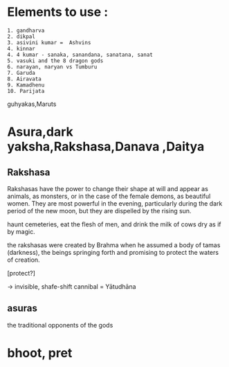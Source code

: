 # Elements to use :

    1. gandharva
    2. dikpal
    3. asivini kumar =  Ashvins
    4. kinnar
    4. 4 kumar - sanaka, sanandana, sanatana, sanat
    5. vasuki and the 8 dragon gods
    6. narayan, naryan vs Tumburu
    7. Garuda
    8. Airavata
    9. Kamadhenu
    10. Parijata

guhyakas,Maruts

# Asura,dark yaksha,Rakshasa,Danava ,Daitya

## Rakshasa

Rakshasas have the power to change their shape at will and appear as animals, as monsters, or in the case of the female demons, as beautiful women. They are most powerful in the evening, particularly during the dark period of the new moon, but they are dispelled by the rising sun.

haunt cemeteries, eat the flesh of men, and drink the milk of cows dry as if by magic.

the rakshasas were created by Brahma when he assumed a body of tamas (darkness), the beings springing forth and promising to protect the waters of creation.

[protect?]

-> invisible, shafe-shift
cannibal = Yātudhāna

## asuras

the traditional opponents of the gods

# bhoot, pret
